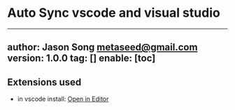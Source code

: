 # Auto Sync vscode and visual studio
---
author: Jason Song <metaseed@gmail.com>
version: 1.0.0
tag: []
enable: [toc]
---

## Extensions used
* in vscode install: [Open in Editor](https://marketplace.visualstudio.com/items?itemName=generalov.open-in-editor-vscode)
